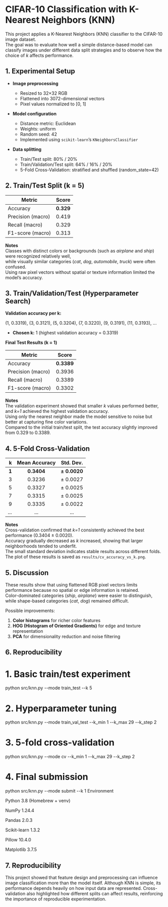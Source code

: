 # CIFAR-10 Classification with K-Nearest Neighbors (KNN)

This project applies a K-Nearest Neighbors (KNN) classifier to the CIFAR-10 image dataset.  
The goal was to evaluate how well a simple distance-based model can classify images under different data split strategies and to observe how the choice of *k* affects performance.


## 1. Experimental Setup

- **Image preprocessing**
  - Resized to 32×32 RGB  
  - Flattened into 3072-dimensional vectors  
  - Pixel values normalized to [0, 1]

- **Model configuration**
  - Distance metric: Euclidean  
  - Weights: uniform  
  - Random seed: 42  
  - Implemented using `scikit-learn`’s `KNeighborsClassifier`

- **Data splitting**
  - Train/Test split: 80% / 20%  
  - Train/Validation/Test split: 64% / 16% / 20%  
  - 5-Fold Cross-Validation: stratified and shuffled (random_state=42)


## 2. Train/Test Split (k = 5)

| Metric | Score |
|--------|--------|
| Accuracy | **0.329** |
| Precision (macro) | 0.419 |
| Recall (macro) | 0.329 |
| F1-score (macro) | 0.313 |

**Notes**  
Classes with distinct colors or backgrounds (such as *airplane* and *ship*) were recognized relatively well,  
while visually similar categories (*cat*, *dog*, *automobile*, *truck*) were often confused.  
Using raw pixel vectors without spatial or texture information limited the model’s accuracy.


## 3. Train/Validation/Test (Hyperparameter Search)

**Validation accuracy per k:**

(1, 0.3319), (3, 0.3121), (5, 0.3204), (7, 0.3220), (9, 0.3191), (11, 0.3193), ...

- **Chosen k:** 1 (highest validation accuracy = 0.3319)

**Final Test Results (k = 1)**

| Metric | Score |
|--------|--------|
| Accuracy | **0.3389** |
| Precision (macro) | 0.3936 |
| Recall (macro) | 0.3389 |
| F1-score (macro) | 0.3302 |

**Notes**  
The validation experiment showed that smaller *k* values performed better, and *k=1* achieved the highest validation accuracy.  
Using only the nearest neighbor made the model sensitive to noise but better at capturing fine color variations.  
Compared to the initial train/test split, the test accuracy slightly improved from 0.329 to 0.3389.


## 4. 5-Fold Cross-Validation

| k | Mean Accuracy | Std. Dev. |
|--:|:--------------:|:----------:|
| **1** | **0.3404** | **± 0.0020** |
| 3 | 0.3236 | ± 0.0027 |
| 5 | 0.3327 | ± 0.0025 |
| 7 | 0.3315 | ± 0.0025 |
| 9 | 0.3335 | ± 0.0022 |
| ... | ... | ... |

**Notes**  
Cross-validation confirmed that *k=1* consistently achieved the best performance (0.3404 ± 0.0020).  
Accuracy gradually decreased as *k* increased, showing that larger neighborhoods tended to underfit.  
The small standard deviation indicates stable results across different folds.  
The plot of these results is saved as `results/cv_accuracy_vs_k.png`.

## 5. Discussion

These results show that using flattened RGB pixel vectors limits performance because no spatial or edge information is retained.  
Color-dominated categories (*ship*, *airplane*) were easier to distinguish, while shape-based categories (*cat*, *dog*) remained difficult.  

Possible improvements:
1. **Color histograms** for richer color features  
2. **HOG (Histogram of Oriented Gradients)** for edge and texture representation  
3. **PCA** for dimensionality reduction and noise filtering  


## 6. Reproducibility

# 1. Basic train/test experiment
python src/knn.py --mode train_test --k 5

# 2. Hyperparameter tuning
python src/knn.py --mode train_val_test --k_min 1 --k_max 29 --k_step 2

# 3. 5-fold cross-validation
python src/knn.py --mode cv --k_min 1 --k_max 29 --k_step 2

# 4. Final submission
python src/knn.py --mode submit --k 1
Environment

Python 3.8 (Homebrew + venv)

NumPy 1.24.4

Pandas 2.0.3

Scikit-learn 1.3.2

Pillow 10.4.0

Matplotlib 3.7.5



## 7. Reproducibility

This project showed that feature design and preprocessing can influence image classification more than the model itself.
Although KNN is simple, its performance depends heavily on how input data are represented.
Cross-validation also highlighted how different splits can affect results, reinforcing the importance of reproducible experimentation.